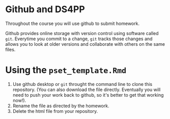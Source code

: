 # Github and DS4PP
Throughout the course you will use github to submit homework. 

Github provides online storage with version control using software called `git`. Everytime you commit to a change, `git` tracks those changes and allows you to look at older versions and collaborate with others on the same files.

# Using the `pset_template.Rmd`
1. Use github desktop or `git` throught the command line to clone this repository. (You can also download the file directly. Eventually you will need to push your work back to github, so it's better to get that working now!).
1. Rename the file as directed by the homework.
1. Delete the html file from your repository.




